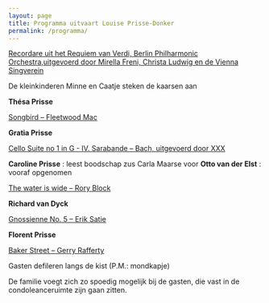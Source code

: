 ```yaml
---
layout: page
title: Programma uitvaart Louise Prisse-Donker
permalink: /programma/
---
```


[Recordare uit het Requiem van Verdi, Berlin Philharmonic Orchestra,uitgevoerd door Mirella Freni, Christa Ludwig en de Vienna Singverein](https://prisse.net/muziekmama/recordare.mp3)

De kleinkinderen Minne en Caatje steken de kaarsen aan

**Thésa Prisse**  

[Songbird – Fleetwood Mac](https://prisse.net/muziekmama/songbird.mp3)  

**Gratia Prisse**  

[Cello Suite no 1 in G - IV. Sarabande – Bach, uitgevoerd door XXX](https://prisse.net/muziekmama/sarabande.mp3)

**Caroline Prisse**  : leest boodschap zus Carla Maarse voor
**Otto van der Elst**  : vooraf opgenomen

[The water is wide – Rory Block](https://prisse.net/muziekmama/thewateriswide.mp3)  

**Richard van Dyck**

[Gnossienne No. 5 – Erik Satie](https://prisse.net/muziekmama/satie_05.mp3)

**Florent Prisse**

[Baker Street – Gerry Rafferty](https://prisse.net/muziekmama/bakerstreet.mp3)

Gasten defileren langs de kist (P.M.: mondkapje)

De familie voegt zich zo spoedig mogelijk bij de gasten, die vast in de condoleanceruimte zijn gaan zitten.
